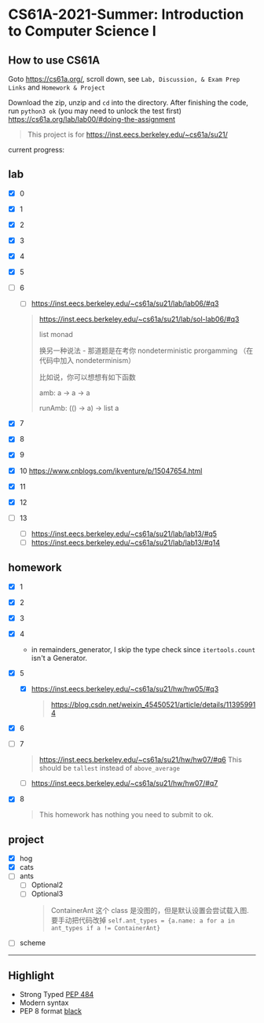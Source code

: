 # CS61A-2021-Summer: Introduction to Computer Science I

## How to use CS61A

Goto <https://cs61a.org/>, scroll down, see `Lab, Discussion, & Exam Prep Links` and `Homework & Project`

Download the zip, unzip and `cd` into the directory. After finishing the code, run `python3 ok` (you may need to unlock the test first) <https://cs61a.org/lab/lab00/#doing-the-assignment>

> This project is for <https://inst.eecs.berkeley.edu/~cs61a/su21/>

current progress:

## lab

- [x] 0
- [x] 1
- [x] 2
- [x] 3
- [x] 4
- [x] 5
- [ ] 6

  - [ ] <https://inst.eecs.berkeley.edu/~cs61a/su21/lab/lab06/#q3>

  > <https://inst.eecs.berkeley.edu/~cs61a/su21/lab/sol-lab06/#q3>
  >
  > list monad
  >
  > 换另一种说法 - 那道题是在考你 nondeterministic prorgamming （在代码中加入 nondeterminism）
  >
  > 比如说，你可以想想有如下函数
  >
  > amb: a -> a -> a
  >
  > runAmb: (() -> a) -> list a

- [x] 7
- [x] 8
- [x] 9
- [x] 10 <https://www.cnblogs.com/ikventure/p/15047654.html>
- [x] 11
- [x] 12
- [ ] 13
  - [ ] <https://inst.eecs.berkeley.edu/~cs61a/su21/lab/lab13/#q5>
  - [ ] <https://inst.eecs.berkeley.edu/~cs61a/su21/lab/lab13/#q14>

## homework

- [x] 1
- [x] 2
- [x] 3
- [x] 4
  - in remainders_generator, I skip the type check since `itertools.count` isn't a Generator.
- [x] 5

  - [x] <https://inst.eecs.berkeley.edu/~cs61a/su21/hw/hw05/#q3>
    > <https://blog.csdn.net/weixin_45450521/article/details/113959914>

- [x] 6
- [ ] 7
  > <https://inst.eecs.berkeley.edu/~cs61a/su21/hw/hw07/#q6> This should be `tallest` instead of `above_average`
  - [ ] <https://inst.eecs.berkeley.edu/~cs61a/su21/hw/hw07/#q7>
- [x] 8
  > This homework has nothing you need to submit to ok.

## project

- [x] hog
- [x] cats
- [ ] ants
  - [ ] Optional2
  - [ ] Optional3
    > ContainerAnt 这个 class 是没图的，但是默认设置会尝试载入图. 要手动把代码改掉 `self.ant_types = {a.name: a for a in ant_types if a != ContainerAnt}`
- [ ] scheme

---

## Highlight

- Strong Typed [PEP 484](https://www.python.org/dev/peps/pep-0484/)
- Modern syntax
- PEP 8 format [black](https://github.com/psf/black)
